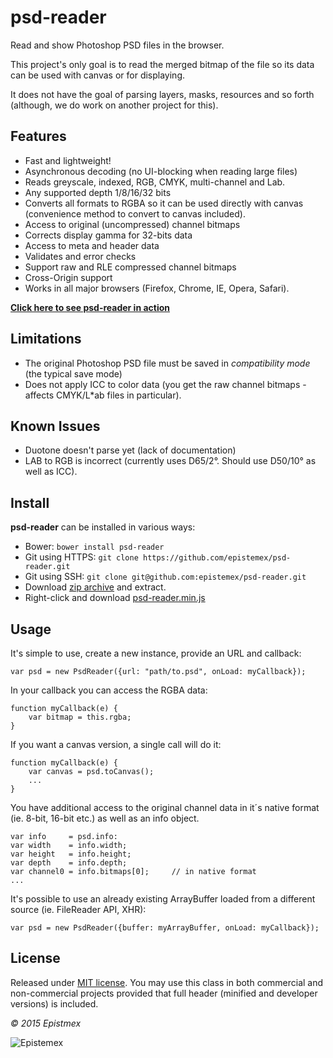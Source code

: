 ﻿psd-reader
==========

Read and show Photoshop PSD files in the browser.

This project's only goal is to read the merged bitmap of the file so its
data can be used with canvas or for displaying.

It does not have the goal of parsing layers, masks, resources and so forth
(although, we do work on another project for this).


Features
--------

- Fast and lightweight!
- Asynchronous decoding (no UI-blocking when reading large files)
- Reads greyscale, indexed, RGB, CMYK, multi-channel and Lab.
- Any supported depth 1/8/16/32 bits
- Converts all formats to RGBA so it can be used directly with canvas
(convenience method to convert to canvas included).
- Access to original (uncompressed) channel bitmaps
- Corrects display gamma for 32-bits data
- Access to meta and header data
- Validates and error checks
- Support raw and RLE compressed channel bitmaps
- Cross-Origin support
- Works in all major browsers (Firefox, Chrome, IE, Opera, Safari).

**[Click here to see psd-reader in action](https://epistemex.github.io/psd-reader/)**


Limitations
-----------

- The original Photoshop PSD file must be saved in *compatibility mode* (the typical save mode)
- Does not apply ICC to color data (you get the raw channel bitmaps - affects CMYK/L*ab files in particular).


Known Issues
------------

- Duotone doesn't parse yet (lack of documentation)
- LAB to RGB is incorrect (currently uses D65/2°. Should use D50/10° as well as ICC).


Install
-------

**psd-reader** can be installed in various ways:

- Bower: `bower install psd-reader`
- Git using HTTPS: `git clone https://github.com/epistemex/psd-reader.git`
- Git using SSH: `git clone git@github.com:epistemex/psd-reader.git`
- Download [zip archive](https://github.com/epistemex/psd-reader/archive/master.zip) and extract.
- Right-click and download [psd-reader.min.js](https://raw.githubusercontent.com/epistemex/psd-reader/master/psd-reader.min.js)


Usage
-----

It's simple to use, create a new instance, provide an URL and callback:

    var psd = new PsdReader({url: "path/to.psd", onLoad: myCallback});

In your callback you can access the RGBA data:

    function myCallback(e) {
        var bitmap = this.rgba;
    }

If you want a canvas version, a single call will do it:

    function myCallback(e) {
        var canvas = psd.toCanvas();
        ...
    }


You have additional access to the original channel data in it´s native
format (ie. 8-bit, 16-bit etc.) as well as an info object.

    var info     = psd.info:
    var width    = info.width;
    var height   = info.height;
    var depth    = info.depth;
    var channel0 = info.bitmaps[0];		// in native format
    ...

It's possible to use an already existing ArrayBuffer loaded from a
different source (ie. FileReader API, XHR):

    var psd = new PsdReader({buffer: myArrayBuffer, onLoad: myCallback});


License
-------

Released under [MIT license](http://choosealicense.com/licenses/mit/). You may use this class in both commercial and non-commercial projects provided that full header (minified and developer versions) is included.


*&copy; 2015 Epistmex*

![Epistemex](http://i.imgur.com/YxO8CtB.png)
